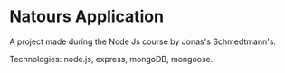 # Natours Application

A project made during the Node Js course by Jonas's Schmedtmann's.

Technologies: node.js, express, mongoDB, mongoose.
